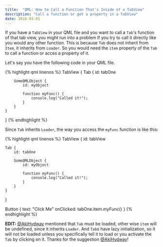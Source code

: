 ```yaml
---
title:  "QML: How to Call a Function That's Inside of a TabView"
description: "Call a function or get a property in a TabView"
date: 2016-01-01
---
```


If you have a `TabView` in your QML file and you want to call a `Tab`'s function of that tab view, you might run into a problem If you try to call it directly
like you would any other function. This is because `Tab` does not inherit from `Item`, it inherits from `Loader`. So you would need the `item` property of the
`Tab` to call a function or acces a property of it. 

Let's say you have the following code in your QML file.

{% highlight qml linenos %}
TabView {
    Tab {
        id: tabOne

        SomeQMLObject {
            id: myObject

            function myFunc() {
                console.log("Called it!");
            }
        }
    }
}
{% endhighlight %}

Since `Tab` inherits `Loader`, the way you access the `myFunc` function is like this:

{% highlight qml linenos %}
TabView {
    id: tabView

    Tab {
        id: tabOne

        SomeQMLObject {
            id: myObject

            function myFunc() {
                console.log("Called it!");
            }
        }
    }
}

Button {
    text: "Click Me"
    onClicked: tabOne.item.myFunc()
}
{% endhighlight %}

**EDIT:** [@AkiHydway][aki_twitter_link] mentioned that `Tab` must be loaded, other wise `item` will be undefined, since it inherits `Loader`. And `Tab`s have lazy initialization, so it will not be loaded unless you specifically tell it to load or you activate the `Tab` by clicking on it. Thanks for the suggestion [@AkiHydway][aki_twitter_link]!


[aki_twitter_link]: https://twitter.com/AkiHydway
